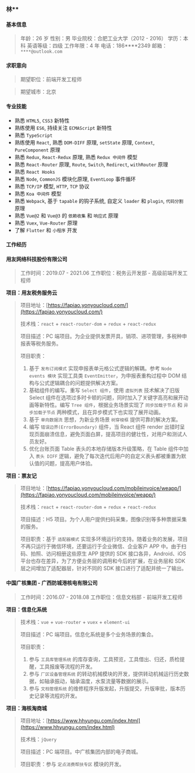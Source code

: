 ### 林**

#### 基本信息

> 年龄：26 岁
> 性别：男
> 毕业院校：合肥工业大学（2012 - 2016）
> 学历：本科
> 英语等级：四级
> 工作年限：4 年
> 电话：186****2349
> 邮箱：`****@outlook.com`

#### 求职意向

> 期望职位：前端开发工程师

> 期望城市：北京

#### 专业技能

* 熟悉 `HTML5`, `CSS3` 新特性
* 熟练使用 `ES6`, 持续关注 `ECMAScript` 新特性
* 熟悉 `TypeScript`
* 熟练使用 `React`, 熟悉 `DOM-DIFF` 原理, `setState` 原理, `Context`, `PureComponent` 原理
* 熟悉 `Redux`, `React-Redux` 原理, 熟悉 `Redux 中间件` 模型
* 熟悉 `React-Router` 原理, `Route`, `Switch`, `Redirect`, `withRouter` 原理
* 熟悉 `React Hooks`
* 熟悉 `Node`, `CommonJS` 模块化原理, `EventLoop` 事件循环
* 熟悉 `TCP/IP` 模型, `HTTP`, `TCP` 协议
* 熟悉 `Koa 中间件` 模型
* 熟悉 `Webpack`, 基于 `tapable` 的钩子系统, 自定义 `loader` 和 `plugin`, `代码分割` 原理
* 熟悉 `Vue@2` 和 `Vue@3` 的 `依赖收集` 和 `响应式` 原理
* 熟悉 `Vuex`, `Vue-Router` 原理
* 了解 `Flutter` 和 `小程序` 开发

#### 工作经历

#### 用友网络科技股份有限公司

> 工作时间：2019.07 - 2021.06
> 工作职位：税务云开发部 - 高级前端开发工程师

**项目：用友税务服务云**

> 项目地址：[https://fapiao.yonyoucloud.com/](https://fapiao.yonyoucloud.com/)
> 
> 技术栈：`react` + `react-router-dom` + `redux` + `react-redux`
> 
> 项目描述：PC 端项目。为企业提供发票开具，销项、进项管理，多税种申报表等税务服务。
> 
> 项目职责：
> 1. 基于 `发布订阅模式` 实现申报表单元格公式逻辑的解耦。参考 `Node events 模块` 实现工具类 `EventEmitter`，为申报表重构过程中 DOM 结构与公式逻辑耦合的问题提供解决方案。
> 2. 基础组件的编写。重写 `Select 组件`，使用 `虚拟列表` 技术解决了旧版 Select 组件在选项过多时卡顿的问题，同时加入了关键字高亮和展开动画等新特性。编写 `Tree 组件`，根据业务场景实现了 `同步加载子节点` 和 `异步加载子节点` 两种模式，且在异步模式下也实现了展开动画。
> 3. 基于 `单向数据流` 思想，为新业务场景 `树穿梭框` 提供可靠的解决方案。
> 4. 编写 `错误边界(ErrorBoundary)` 组件，当 React 组件 render 出错时呈现页面崩溃信息，避免页面白屏，提高项目的健壮性，对用户和测试人员友好。
> 5. 优化台账页面 Table 表头的本地存储版本升级策略，在 Table 组件中加入 `表头 DIFF` 逻辑，避免了每次迭代后用户的自定义表头都被重置为默认值的问题，提高用户体验。

**项目：票友记**

> 项目地址：[https://fapiao.yonyoucloud.com/mobileinvoice/weapp/](https://fapiao.yonyoucloud.com/mobileinvoice/weapp/)
> 
> 技术栈：`react` + `react-router-dom` + `redux` + `react-redux`
> 
> 项目描述：H5 项目。为个人用户提供扫码采集，图像识别等多种票据采集的服务。
> 
> 项目职责：基于 `适配器模式` 实现多环境运行的支持。随着业务的发展，项目不再只运行于微信环境，还要运行于企业微信、企业客户 APP 中。由于扫码、拍照、访问相册这些原生 APP 提供的 SDK 接口各异，Android、iOS 平台也存在差异，为了方便业务层的调用和今后的扩展，在业务层和 SDK 层之间增加了适配器层，针对不同的 SDK 接口进行了适配并统一了输出。

#### 中国广核集团 - 广西防城港核电有限公司

> 工作时间：2016.07 - 2018.08
> 工作职位：信息文档部 - 前端开发工程师

**项目：信息化系统**

> 技术栈：`vue` + `vue-router` + `vuex` + `element-ui`
> 
> 项目描述：PC 端项目。信息化系统是多个业务场景的集合。
> 
> 项目职责：
> 1. 参与 `工具库管理系统` 的库存查询，工具预览，工具借出、归还，质检提醒，工具报废等流程的开发。
> 2. 参与 `厂区设备管理系统` 的转动机械模块的开发，提供转动机械运行历史数据，如轴承振动，轴承温度，水泵流量等数据的展示。
> 3. 参与 `文档管理系统` 的维修程序升版发起，升版提交，升版审批，版本历史记录等流程的开发。

**项目：海核淘商城**

> 项目地址：[https://www.hhyungu.com/index.html](https://www.hhyungu.com/index.html)
> 
> 技术栈：`jQuery`
> 
> 项目描述：PC 端项目。中广核集团内部的电子商城。
> 
> 项目职责：参与 `定点消费帮扶专区` 模块的开发。

